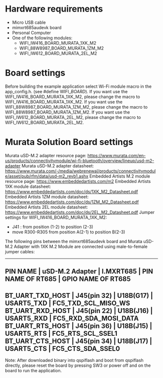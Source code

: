 Hardware requirements
=====================
- Micro USB cable
- mimxrt685audevk board
- Personal Computer
- One of the following modules:
  - WIFI_IW416_BOARD_MURATA_1XK_M2
  - WIFI_88W8987_BOARD_MURATA_1ZM_M2
  - WIFI_IW612_BOARD_MURATA_2EL_M2

Board settings
==============
Before building the example application select Wi-Fi module macro in the app_config.h. (see #define WIFI_<SoC Name>_BOARD_<Module Name>).
If you want use the WIFI_IW416_BOARD_MURATA_1XK_M2, please change the macro to WIFI_IW416_BOARD_MURATA_1XK_M2.
If you want use the WIFI_88W8987_BOARD_MURATA_1ZM_M2, please change the macro to WIFI_88W8987_BOARD_MURATA_1ZM_M2.
If you want use the WIFI_IW612_BOARD_MURATA_2EL_M2, please change the macro to WIFI_IW612_BOARD_MURATA_2EL_M2.

Murata Solution Board settings
==============================
Murata uSD-M.2 adapter resource page: https://www.murata.com/en-us/products/connectivitymodule/wi-fi-bluetooth/overview/lineup/usd-m2-adapter
Murata uSD-M.2 adapter datasheet: https://www.murata.com/-/media/webrenewal/products/connectivitymodule/asset/pub/rfm/data/usd-m2_revb1.ashx
Embedded Artists M.2 module resource page: https://www.embeddedartists.com/m2
Embedded Artists 1XK module datasheet: https://www.embeddedartists.com/doc/ds/1XK_M2_Datasheet.pdf
Embedded Artists 1ZM module datasheet: https://www.embeddedartists.com/doc/ds/1ZM_M2_Datasheet.pdf
Embedded Artists 2EL module datasheet: https://www.embeddedartists.com/doc/ds/2EL_M2_Datasheet.pdf
Jumper settings for WIFI_IW416_BOARD_MURATA_1XK_M2:
  - J41 : from position (1-2) to position (2-3)
  - move R300-R305 from position A(2-1) to position B(2-3)

The following pins between the mimxrt685audevk board and Murata uSD-M.2 Adapter with 1XK M.2 Module are connected using male-to-female jumper cables:

------------------------------------------------------------------------------------------------
PIN NAME         | uSD-M.2 Adapter |   I.MXRT685    |  PIN NAME OF RT685 | GPIO NAME OF RT685
------------------------------------------------------------------------------------------------
BT_UART_TXD_HOST |  J45(pin 32)  	   |   U18B(G17)   |    USART5_TXD      | FC5_TXD_SCL_MISO_WS
BT_UART_RXD_HOST |  J45(pin 22)  	   |   U18B(J16)   |    USART5_RXD      | FC5_RXD_SDA_MOSI_DATA
BT_UART_RTS_HOST |  J45(pin 36)  	   |   U18B(J15)   |    USART5_RTS      | FC5_RTS_SCL_SSEL1
BT_UART_CTS_HOST |  J45(pin 34)  	   |   U18B(J17)   |    USART5_CTS      | FC5_CTS_SDA_SSEL0
------------------------------------------------------------------------------------------------

Note:
After downloaded binary into qspiflash and boot from qspiflash directly, 
please reset the board by pressing SW3 or power off and on the board to run the application.
